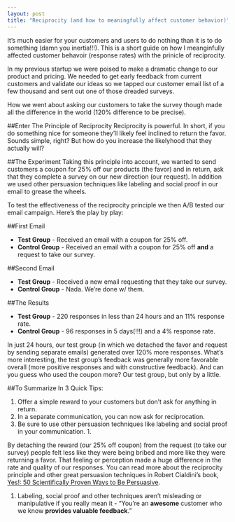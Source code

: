 ```yaml
---
layout: post
title: "Reciprocity (and how to meaningfully affect customer behavior)"
---
```

It’s much easier for your customers and users to do nothing than it is to do something (damn you inertia!!!). This is a short guide on how I meanginfully affected customer behavoir (response rates) with the prinicle of reciprocity.

In my previous startup we were poised to make a dramatic change to our product and pricing. We needed to get early feedback from current customers and validate our ideas so we tapped our customer email list of a few thousand and sent out one of those dreaded surveys.

How we went about asking our customers to take the survey though made all the difference in the world (120% difference to be precise).

##Enter The Principle of Reciprocity 
Reciprocity is powerful. In short, if you do something nice for someone they’ll likely feel inclined to return the favor. Sounds simple, right? But how do you increase the likelyhood that they actually will?

##The Experiment
Taking this principle into account, we wanted to send customers a coupon for 25% off our products (the favor) and in return, ask that they complete a survey on our new direction (our request). In addition we used other persuasion techniques like labeling and social proof in our email to grease the wheels.

To test the effectiveness of the reciprocity principle we then A/B tested our email campaign. Here’s the play by play:

##First Email
- __Test Group__ - Received an email with a coupon for 25% off.
- __Control Group__ - Received an email with a coupon for 25% off __and__ a request to take our survey.

##Second Email
- __Test Group__ - Received a new email requesting that they take our survey. 
- __Control Group__ - Nada. We’re done w/ them. 

##The Results
- __Test Group__ - 220 responses in less than 24 hours and an 11% response rate.
- __Control Group__ - 96 responses in 5 days(!!!) and a 4% response rate. 

In just 24 hours, our test group (in which we detached the favor and request by sending separate emails) generated over 120% more responses. What’s more interesting, the test group’s feedback was generally more favorable overall (more positive responses and with constructive feedback). And can you guess who used the coupon more? Our test group, but only by a little. 

##To Summarize In 3 Quick Tips:

1. Offer a simple reward to your customers but don’t ask for anything in return.
2. In a separate communication, you can now ask for reciprocation. 
3. Be sure to use other persuasion techniques like labeling and social proof in your communication. 1.

By detaching the reward (our 25% off coupon) from the request (to take our survey) people felt less like they were being bribed and more like they were returning a favor. That feeling or perception made a huge difference in the rate and quality of our responses.
You can read more about the reciprocity principle and other great persuasion techniques in Robert Cialdini’s book, [Yes!: 50 Scientifically Proven Ways to Be Persuasive](http://www.amazon.com/Yes-Scientifically-Proven-Ways-Persuasive/dp/1416576142/ref=cm_cr_pr_product_top).

1. Labeling, social proof and other techniques aren’t misleading or manipulative if you really mean it - “You’re an __awesome__ customer who we know __provides valuable feedback__.”